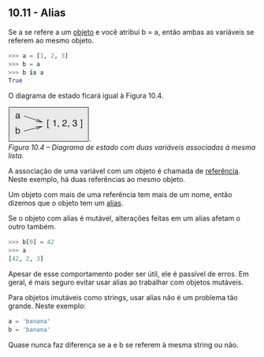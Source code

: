## 10.11 - Alias

Se a se refere a um [objeto](14-glossario.md#objeto) e você atribui b = a, então ambas as variáveis se referem ao mesmo objeto.

```python
>>> a = [1, 2, 3]
>>> b = a
>>> b is a
True
```
O diagrama de estado ficará igual à Figura 10.4.

![Figura 10.4 – Diagrama de estado com duas variáveis associadas à mesma [lista](14-glossario.md#lista)](/fig/tnkp_1004.png).
<br>_Figura 10.4 – Diagrama de estado com duas variáveis associadas à mesma lista._

A associação de uma variável com um objeto é chamada de [referência](14-glossario.md#referência). Neste exemplo, há duas referências ao mesmo objeto.

Um objeto com mais de uma referência tem mais de um nome, então dizemos que o objeto tem um [alias](14-glossario.md#alias).

Se o objeto com alias é mutável, alterações feitas em um alias afetam o outro também.


```python
>>> b[0] = 42
>>> a
[42, 2, 3]
```

Apesar de esse comportamento poder ser útil, ele é passível de erros. Em geral, é mais seguro evitar usar alias ao trabalhar com objetos mutáveis.

Para objetos imutáveis como strings, usar alias não é um problema tão grande. Neste exemplo:

```python
a = 'banana'
b = 'banana'
```

Quase nunca faz diferença se a e b se referem à mesma string ou não.
